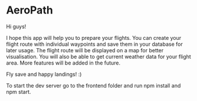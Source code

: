# AeroPath

Hi guys!

I hope this app will help you to prepare your flights.
You can create your flight route with individual waypoints and save them in your database for later usage.
The flight route will be displayed on a map for better visualisation.
You will also be able to get current weather data for your flight area.
More features will be added in the future.

Fly save and happy landings! :)

To start the dev server go to the frontend folder and run npm install and npm start.
